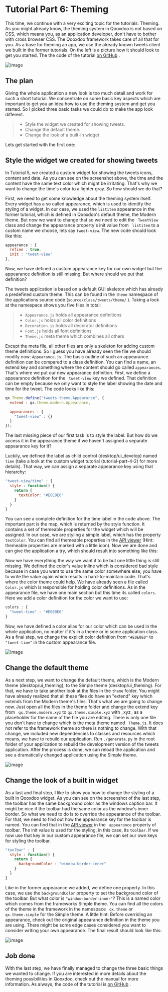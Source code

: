 # Tutorial Part 6: Theming

This time, we continue with a very exciting topic for the tutorials:
Theming. As you might already know, the theming system in Qooxdoo is
not based on CSS, which means you, as an application developer, don't
have to bother with cross browser CSS. The Qooxdoo framework takes
care of all that for you. As a base for theming an app, we use the
already known tweets client we built in the former tutorials. On the
left is a picture how it should look to get you started. The the code
of the tutorial [on GitHub](https://github.com/Qooxdoo/qxl.tweet-tutorial/tree/master/tweets/step4.2.1)
 .

![image](step42.png)

## The plan

Giving the whole application a new look is too much detail and work
for such a short tutorial. We concentrate on some basic key aspects
which are important to get you an idea how to use the theming system
and get you started. So I picked three basic tasks we could do to make
the app look different.

> -   Style the widget we created for showing tweets.
> -   Change the default theme.
> -   Change the look of a built-in widget

Lets get started with the first one:

## Style the widget we created for showing tweets

In Tutorial 5, we created a custom widget for showing the tweets
icons, content and date. As you can see on the screenshot above, the
time and the content have the same text color which might be
irritating. That's why we want to change the time's color to a lighter
gray. So how should we do that?

First, we need to get some knowledge about the theming system itself.
Every widget has a so called appearance, which is used to identify the
styling of a widget. In our case, we used the `listitem` appearance in
the former tutorial, which is defined in Qooxdoo's default theme, the
Modern theme. But now we want to change that so we need to edit the `
TweetView` class and change the appearance property's init value from `
 listitem` to a custom name we choose, lets say `tweet-view`. The new
code should look like this:

```javascript
appearance : {
  refine : true,
  init : "tweet-view"
},
```

Now, we have defined a custom appearance key for our own widget but
the appearance definition is still missing. But where should we put
that definition?

The tweets application is based on a default GUI skeleton which has
already a predefined custom theme. This can be found in the `theme`
namespace of the applications source code (`source/class/tweets/theme/`
 ). Taking a look at the namespace shows you five files in total:

> -   `Appearance.js` holds all appearance definitions
> -   `Color.js` holds all color definitions
> -   `Decoration.js` holds all decorator definitions
> -   `Font.js` holds all font definitions
> -   `Theme.js` meta theme which combines all others

Except the meta file, all other files are only a skeleton for adding
custom theme definitions. So I guess you have already seen the file we
should modify now: `Appearance.js`. The basic outline of such an
appearance definition can be compared to a class definition. You can
find a name, an extend key and something where the content should go
called `appearances`. That's where we put our new appearance
definition. First, we define a appearance definition for the `
tweet-view` key we defined. That definition can be empty because we
only want to style the label showing the date and time for the tweet.
The code looks like this:

```javascript
qx.Theme.define("tweets.theme.Appearance", {
  extend : qx.theme.modern.Appearance,

  appearances : {
    "tweet-view" : {}
  }
});
```

The last missing piece of our first task is to style the label. But
how do we access it in the appearance theme if we haven't assigned a
separate appearance key for it?

Luckily, we defined the label as child control (desktop/ui_develop)
named `time` (take a look at the custom widget tutorial
(tutorial-part-4-2) for more details). That way, we can assign a
separate appearance key using that hierarchy:

```javascript
"tweet-view/time" : {
  style : function() {
    return {
      textColor: "#E0E0E0"
    }
  }
}
```

You can see a complete definition for the time label in the code
above. The important part is the map, which is returned by the style
function. It contains a set of themeable properties for the widget
which will be assigned. In our case, we are styling a simple label,
which has the property `textColor`. You can find all themeable
properties in the [API viewer](apps://apiviewer/#qx.ui.core.Widget~textColor)
  (Hint: themeable properties are marked with a little icon). Now we
are done and can give the application a try, which should result into
something like this:

Now we have everything the way we want it to be but one little thing
is still missing. We defined the color's value inline which is
considered bad style because in case you want to use the same color
somewhere else, you have to write the value again which results in
hard-to-maintain code. That's where the color theme could help. We
have already seen a file called `Color.js` which is responsible for
holding color definitions. As in the appearance file, we have one main
section but this time its called `colors`. Here we add a color
definition for the color we want to use:

```javascript
colors : {
  "tweet-time" : "#E0E0E0"
}
```

Now, we have defined a color alias for our color which can be used in
the whole application, no matter if it's in a theme or in some
application class. As a final step, we change the explicit color
definition from `"#E0E0E0"` to `"tweet-time"` in the custom appearance
file.

![image](tutorial_4_2_1-2.png)

## Change the default theme

As a next step, we want to change the default theme, which is the
Modern theme (desktop/ui_theming), to the Simple theme
(desktop/ui_theming). For that, we have to take another look at the
files in the `theme` folder. You might have already realized that all
these files do have an "extend" key which extends from the Modern
theme's files. That's what we are going to change now. Just open all
the files in the theme folder and change the extend key from `
qx.theme.modern.xyz` to `qx.theme.simple.xyz` with \_xyz_ as a
placeholder for the name of the file you are editing. There is only
one file you don't have to change which is the meta theme named `
Theme.js`. It does not refer to the framework theme so there is
nothing to change. With that change, we included new dependencies to
classes and resources which means, we have to rebuild our application.
Run `./generate.py` in the root folder of your application to rebuild
the development version of the tweets application. After the process
is done, we can reload the application and see a dramatically changed
application using the Simple theme.

![image](tutorial_4_2_1-3.png)

## Change the look of a built in widget

As a last and final step, I like to show you how to change the styling
of a built in Qooxdoo widget. As you can see on the screenshot of the
last step, the toolbar has the same background color as the windows
caption bar. It might be nice if the toolbar had the same color as the
window's inner border. So what we need to do is to override the
appearance of the toolbar. For that, we need to find out how the
appearance key for the toolbar is named. You can find that in the [API
viewer](apps://apiviewer/#qx.ui.toolbar.ToolBar~appearance) in the `
appearance` property of toolbar. The init value is used for the
styling, in this case, its `toolbar`. If we now use that key in our
custom appearance file, we can set our own keys for styling the
toolbar.

```javascript
"toolbar" : {
  style : function() {
    return {
      backgroundColor : "window-border-inner"
    }
  }
}
```

Like in the former appearance we added, we define one property. In
this case, we use the `backgroundColor` property to set the background
color of the toolbar. But what color is `"window-border-inner"`? This
is a named color which comes from the frameworks Simple theme. You can
find all the colors of the theme in the framework in the namespace `
qx.theme` or `qx.theme.simple` for the Simple theme. A little hint:
Before overriding an appearance, check out the original appearance
definition in the theme you are using. There might be some edge cases
considered you want to consider writing your own appearance. The final
result should look like this:

![image](tutorial_4_2_1-4.png)

## Job done

With the last step, we have finally managed to change the three basic
things we wanted to change. If you are interested in more details
about the theming possibilities in Qooxdoo, check out the manual for
more information. As always, the code of the tutorial is [on GitHub](https://github.com/Qooxdoo/qxl.tweet-tutorial/tree/master/tweets/step4.2.1)
 .
